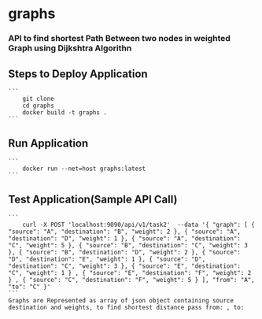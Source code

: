 # graphs

### API to find shortest Path Between two nodes in weighted Graph using Dijkshtra Algorithn

## Steps to Deploy Application
    ```
        git clone
        cd graphs
        docker build -t graphs .
    ```

## Run Application
    ```
        docker run --net=host graphs:latest
    ```

## Test Application(Sample API Call)
    ``` 
        curl -X POST 'localhost:9090/api/v1/task2'  --data '{ "graph": [ { "source": "A", "destination": "B", "weight": 2 }, { "source": "A", "destination": "D", "weight": 1 }, { "source": "A", "destination": "C", "weight": 5 }, { "source": "B", "destination": "C", "weight": 3 }, { "source": "B", "destination": "D", "weight": 2 }, { "source": "D", "destination": "E", "weight": 1 }, { "source": "D", "destination": "C", "weight": 3 }, { "source": "E", "destination": "C", "weight": 1 } , { "source": "E", "destination": "F", "weight": 2 } , { "source": "C", "destination": "F", "weight": 5 } ], "from": "A", "to": "C" }'
    ```
    Graphs are Represented as array of json object containing source destination and weights, to find shortest distance pass from: , to: